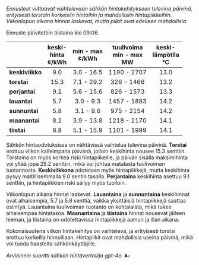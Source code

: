 *Ennusteet viittaavat vaihtelevaan sähkön hintakehitykseen tulevina päivinä, erityisesti torstain korkeisiin hintoihin ja mahdollisiin hintapiikkeihin. Viikonlopun aikana hinnat laskevat, mutta piikit ovat edelleen mahdollisia.*

Ennuste päivitettiin tiistaina klo 09:06.

|           | keski-<br>hinta<br>¢/kWh | min - max<br>¢/kWh | tuulivoima<br>min - max<br>MW | keski-<br>lämpötila<br>°C |
|:-------------|:----------------:|:----------------:|:-------------:|:-------------:|
| **keskiviikko** |      9.0      |     3.0 - 16.5     |   1190 - 2707  |      13.0     |
| **torstai**    |      15.3     |     7.1 - 29.2     |    326 - 1466  |      13.2     |
| **perjantai**  |      9.1      |     5.6 - 15.6     |    826 - 1573  |      13.3     |
| **lauantai**   |      5.7      |     3.0 - 9.3      |   1457 - 1883  |      14.2     |
| **sunnuntai**  |      5.8      |     3.1 - 9.6      |    975 - 2154  |      14.2     |
| **maanantai**  |      8.2      |     3.9 - 13.8     |   1218 - 2170  |      14.1     |
| **tiistai**    |      8.8      |     5.1 - 15.9     |   1101 - 1999  |      14.1     |

Sähkön hintaodotuksissa on nähtävissä vaihtelua tulevina päivinä. **Torstai** erottuu viikon kalleimpana päivänä, jolloin keskihinta nousee 15.3 senttiin. Torstaina on myös korkea riski hintapiikeille, ja päivän sisällä maksimihinta voi yltää jopa 29.2 senttiin, mikä voi johtua matalasta tuulivoiman tuotannosta. **Keskiviikkona** odotetaan myös hintapiikkejä, mutta keskihinta pysyy maltillisemmalla 9.0 sentin tasolla. **Perjantaina** keskihinta asettuu 9.1 senttiin, ja hintapiikkien riski säilyy myös tuolloin.

Viikonlopun aikana hinnat laskevat. **Lauantaina** ja **sunnuntaina** keskihinnat ovat alhaisempia, 5.7 ja 5.8 senttiä, vaikka yksittäisiä hintapiikkejä saattaa esiintyä. Lauantaina tuulivoiman tuotanto on kohtalaista, mikä tukee alhaisempaa hintatasoa. **Maanantaina** ja **tiistaina** hinnat nousevat jälleen hieman, ja tiistaina on odotettavissa hintapiikkejä aamun ja illan aikana.

Kokonaisuutena viikon hintakehitys on vaihteleva, ja erityisesti torstai erottuu korkeilla hinnoillaan. Hintapiikit ovat mahdollisia useina päivinä, mikä voi tuoda haasteita sähkönkäyttäjille. 

*Arvioinnin suoritti sähkön hintavertailija gpt-4o.* 🌬️
